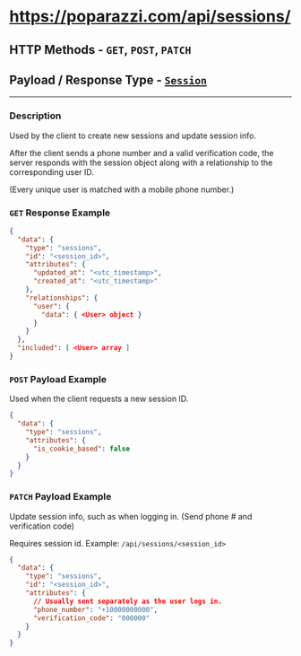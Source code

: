 # https://poparazzi.com/api/sessions/
## HTTP Methods - `GET`, `POST`, `PATCH`
## Payload / Response Type - [`Session`]()

--------------------------------------------

### Description
Used by the client to create new sessions and update session info.

After the client sends a phone number and a valid verification code, the server responds with the session object along with a relationship to the corresponding user ID.

(Every unique user is matched with a mobile phone number.)

### `GET` Response Example
```json
{
  "data": {
    "type": "sessions",
    "id": "<session_id>",
    "attributes": {
      "updated_at": "<utc_timestamp>",
      "created_at": "<utc_timestamp>"
    },
    "relationships": {
      "user": {
        "data": { <User> object }
      }
    }
  },
  "included": [ <User> array ]
}
```

### `POST` Payload Example
Used when the client requests a new session ID.
```json
{
  "data": {
    "type": "sessions",
    "attributes": {
      "is_cookie_based": false
    }
  }
}
```

### `PATCH` Payload Example
Update session info, such as when logging in. (Send phone # and verification code)

Requires session id. Example: `/api/sessions/<session_id>`
```json
{
  "data": {
    "type": "sessions",
    "id": "<session_id>",
    "attributes": {
      // Usually sent separately as the user logs in.
      "phone_number": "+10000000000",
      "verification_code": "000000"
    }
  }
}
```
